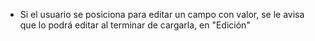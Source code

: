 - Si el usuario se posiciona para editar un campo con valor, se le avisa que lo podrá editar al terminar de cargarla, en "Edición"
